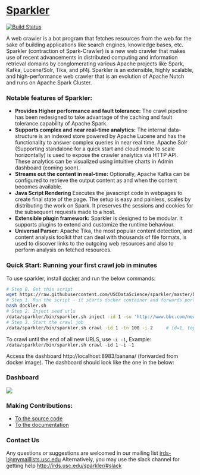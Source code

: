 

# [Sparkler](http://irds.usc.edu/sparkler/)


[![Build Status](https://travis-ci.org/USCDataScience/sparkler.svg?branch=master)](https://travis-ci.org/USCDataScience/sparkler)

A web crawler is a bot program that fetches resources from the web for the sake of building applications like search engines, knowledge bases, etc. Sparkler (contraction of Spark-Crawler) is a new web crawler that makes use of recent advancements in distributed computing and information retrieval domains by conglomerating various Apache projects like Spark, Kafka, Lucene/Solr, Tika, and pf4j. Sparkler is an extensible, highly scalable, and high-performance web crawler that is an evolution of Apache Nutch and runs on Apache Spark Cluster.



### Notable features of Sparkler:

* **Provides Higher performance and fault tolerance:** The crawl pipeline has been redesigned to take advantage of the caching and fault tolerance capability of Apache Spark.
* **Supports complex and near real-time analytics:** The internal data-structure is an indexed store powered by Apache Lucene and has the functionality to answer complex queries in near real time. Apache Solr (Supporting standalone for a quick start and cloud mode to scale horizontally) is used to expose the crawler analytics via HTTP API. These analytics can be visualized using intuitive charts in Admin dashboard (coming soon).
* **Streams out the content in real-time:** Optionally, Apache Kafka can be configured to retrieve the output content as and when the content becomes available.
* **Java Script Rendering** Executes the javascript code in webpages to create final state of the page. The setup is easy and painless, scales by distributing the work on Spark. It preserves the sessions and cookies for the subsequent requests made to a host.
* **Extensible plugin framework:** Sparkler is designed to be modular. It supports plugins to extend and customize the runtime behaviour.  
* **Universal Parser:** Apache Tika, the most popular content detection, and content analysis toolkit that can deal with thousands of file formats, is used to discover links to the outgoing web resources and also to perform analysis on fetched resources.

### Quick Start: Running your first crawl job in minutes
To use sparkler, install [docker](https://www.docker.com/community-edition#/download) and run the below commands:

```bash
# Step 0. Get this script
wget https://raw.githubusercontent.com/USCDataScience/sparkler/master/bin/dockler.sh
# Step 1. Run the script - it starts docker container and forwards ports to host
bash dockler.sh 
# Step 2. Inject seed urls
/data/sparkler/bin/sparkler.sh inject -id 1 -su 'http://www.bbc.com/news'
# Step 3. Start the crawl job
/data/sparkler/bin/sparkler.sh crawl -id 1 -tn 100 -i 2     # id=1, top 100 URLs, do -i=2 iterations
```
To crawl until the end of all new URLS, use `-i -1`, Example: `/data/sparkler/bin/sparkler.sh crawl -id 1 -i -1`

Access the dashboard http://localhost:8983/banana/  (forwarded from docker image). 
The dashboard should look like the one in the below:

### Dashboard
![](docs/Sparkler-Dashboard.png)

### Making Contributions:
 - [To the source code](http://irds.usc.edu/sparkler/dev/development-environment-setup.html#contributing-source)
 - [To the documentation](http://irds.usc.edu/sparkler/dev/contributing-to-docs.html)

### Contact Us

Any questions or suggestions are welcomed in our mailing list [irds-l@mymaillists.usc.edu](mailto:irds-l@mymaillists.usc.edu)
Alternatively, you may use the slack channel for getting help http://irds.usc.edu/sparkler/#slack
